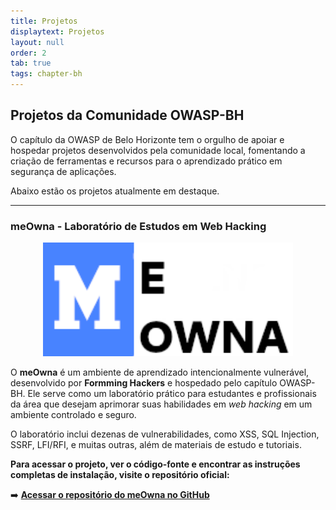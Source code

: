 ```yaml
---
title: Projetos
displaytext: Projetos
layout: null
order: 2
tab: true
tags: chapter-bh
---
```


## Projetos da Comunidade OWASP-BH

O capítulo da OWASP de Belo Horizonte tem o orgulho de apoiar e hospedar projetos desenvolvidos pela comunidade local, fomentando a criação de ferramentas e recursos para o aprendizado prático em segurança de aplicações.

Abaixo estão os projetos atualmente em destaque.

---

### meOwna - Laboratório de Estudos em Web Hacking

<p align="center">
  <a href="https://github.com/OWASP/www-chapter-belo-horizonte/tree/master/meOwna">
    <img src="https://raw.githubusercontent.com/OWASP/www-chapter-belo-horizonte/master/meOwna/img/logo.png" alt="Logo OWASP Belo Horizonte" width="400"/>
  </a>
</p>

O **meOwna** é um ambiente de aprendizado intencionalmente vulnerável, desenvolvido por **Formming Hackers** e hospedado pelo capítulo OWASP-BH. Ele serve como um laboratório prático para estudantes e profissionais da área que desejam aprimorar suas habilidades em *web hacking* em um ambiente controlado e seguro.

O laboratório inclui dezenas de vulnerabilidades, como XSS, SQL Injection, SSRF, LFI/RFI, e muitas outras, além de materiais de estudo e tutoriais.

**Para acessar o projeto, ver o código-fonte e encontrar as instruções completas de instalação, visite o repositório oficial:**

➡️ **[Acessar o repositório do meOwna no GitHub](https://github.com/OWASP/www-chapter-belo-horizonte/tree/master/meOwna)**
